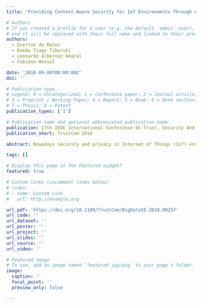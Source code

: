 ```yaml
---
title: 'Providing Context-Aware Security for IoT Environments Through Context Sharing Feature'

# Authors
# If you created a profile for a user (e.g. the default `admin` user), write the username (folder name) here
# and it will be replaced with their full name and linked to their profile.
authors:
  - Everton de Matos
  - Ramão Tiago Tiburski
  - Leonardo Albernaz Amaral
  - Fabiano Hessel

date: '2018-09-06T00:00:00Z'
doi: ''

# Publication type.
# Legend: 0 = Uncategorized; 1 = Conference paper; 2 = Journal article;
# 3 = Preprint / Working Paper; 4 = Report; 5 = Book; 6 = Book section;
# 7 = Thesis; 8 = Patent
publication_types: ['1']

# Publication name and optional abbreviated publication name.
publication: 17th IEEE International Conference On Trust, Security And Privacy In Computing And Communications
publication_short: TrustCom 2018

abstract: Nowadays security and privacy in Internet of Things (IoT) environments is a real issue. Traditional security mechanisms use a non-aware approach, in which static parameters are used to provide secure decisions. IoT is a dynamic environment. Thus a non-static approach for security provision becomes mandatory. Context-aware security appears as a viable choice for this kind of processing. It uses the context information of IoT environments thus providing dynamic security. When together with context sharing feature, it can add new dimensions to the IoT security. Context sharing allows the use of off-domain context information to the security provision. This paper defines an EdgeCentric Context Sharing Architecture that provides context-aware security by using shared context information. Moreover, we discuss the challenges in the context-aware security area.

tags: []

# Display this page in the Featured widget?
featured: true

# Custom links (uncomment lines below)
# links:
# - name: Custom Link
#   url: http://example.org

url_pdf: 'https://doi.org/10.1109/TrustCom/BigDataSE.2018.00257'
url_code: ''
url_dataset: ''
url_poster: ''
url_project: ''
url_slides: ''
url_source: ''
url_video: ''

# Featured image
# To use, add an image named `featured.jpg/png` to your page's folder.
image:
  caption: ''
  focal_point: ''
  preview_only: false

---
```

